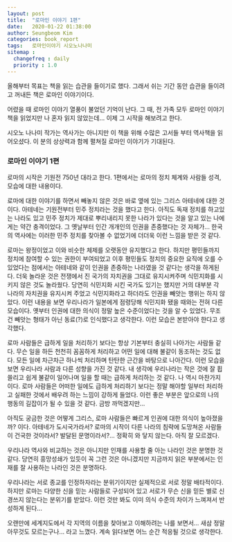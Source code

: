 ```yaml
---
layout: post
title:  "로마인 이야기 1편"
date:   2020-01-22 01:38:00
author: Seungbeom Kim
categories: book_report
tags:	로마인이야기 시오노나나미
sitemap :
  changefreq : daily
  priority : 1.0
---
```


올해부터 목표는 책을 읽는 습관을 들이기로 했다. 그래서 쉬는 기간 동안 습관을 들이려고 꺼내든 책은 로마인 이야기이다.

어렸을 때 로마인 이야기 열풍이 불었던 기억이 난다. 그 때, 전 가족 모두 로마인 이야기 책을 읽었지만 나 혼자 읽지 않았는데... 이제 그 시작을 해보려고 한다.

시오노 나나미 작가는 역사가는 아니지만 이 책을 위해 수많은 고서들 부터 역사책을 읽어오셨다. 이 분의 상상력과 함께 펼쳐질 로마인 이야기가 기대된다.

### 로마인 이야기 1편

로마의 시작은 기원전 750년 대라고 한다. 1편에서는 로마의 정치 체계와 사람들 성격, 모습에 대한 내용이다.

로마에 대한 이야기를 하면서 빼놓지 않은 것은 바로 옆에 있는 그리스 아테네에 대한 것이다. 아테네는 기원전부터 민주 정치라는 것을 했다고 한다. 아직도 독재 정치를 하고있는 나라도 있고 민주 정치가 제대로 뿌리내리지 못한 나라가 있다는 것을 알고 있는 나에게는 약간 충격이었다. 그 옛날부터 인간 개개인의 인권을 존중했다는 것 자체가... 한국의 역사에는 이러한 민주 정치를 찾아볼 수 없었기에 더더욱 이런 느낌을 받은 것 같다.

로마는 왕정이었고 이와 비슷한 체제를 오랫동안 유지했다고 한다. 하지만 평민들까지 정치에 참여할 수 있는 권한이 부여되었고 이후 평민들도 정치의 중요한 요직에 오를 수 있었다는 점에서는 아테네와 같이 인권을 존중하는 나라였을 것 같다는 생각을 하게된다. 더욱 놀라운 것은 전쟁에서 진 국가의 자치권을 그대로 유지시켜주며 식민지화를 시키지 않은 것도 놀라웠다. 당연히 식민지화 시킨 국가도 있기는 했지만 거의 대부분 각 나라의 자치권을 유지시켜 주었고 식민지화라고 하더라도 인권을 빼앗는 행위는 하지 않았다. 이런 내용을 보면 우리나라가 일본에게 점령당해 식민지화 됐을 때와는 전혀 다른 모습이다. 옛부터 인권에 대한 의식이 정말 높은 수준이었다는 것을 알 수 있었다. 무조건 빼앗는 형태가 아닌 동료(?)로 인식했다고 생각한다. 이런 모습은 본받아야 한다고 생각했다.

로마 사람들은 급하게 일을 처리하기 보다는 항상 기본부터 충실히 나아가는 사람들 같다. 무슨 일을 하든 천천히 꼼꼼하게 처리하고 어떤 일에 대해 불같이 동조하는 것도 없다. 모든 일에 차근차근 하나씩 처리하며 탄탄한 근간을 바탕으로 나아간다. 이런 모습을 보면 우리나라 사람과 다른 성향을 가진 것 같다. 내 생각에 우리나라는 작은 것에 잘 휩쓸리고 쉽게 불같이 일어나며 일을 할 때는 급하게 처리하는 것 같다. 나 역시 마찬가지이다. 로마 사람들은 어떠한 일에도 급하게 처리하기 보다는 정말 해야할 일부터 처리하고 실패한 것에서 배우려 하는 느낌이 강하게 들었다. 이런 좋은 부분은 앞으로의 나의 행동의 길잡이가 될 수 있을 것 같다. 금방 까먹겠지만...

아직도 궁금한 것은 어떻게 그리스, 로마 사람들은 빠르게 인권에 대한 의식이 높아졌을까? 이다. 아테네가 도시국가라서? 로마의 시작이 다른 나라의 침략에 도망쳐온 사람들이 건국한 것이라서? 발달된 문명이라서?... 정확히 와 닿지 않는다. 아직 잘 모르겠다.

우리나라 역사와 비교하는 것은 아니지만 인재를 사용할 줄 아는 나라인 것은 분명한 것 같다. 당연히 흥망성쇄가 있듯이 꼭 그런 것은 아니겠지만 지금까지 읽은 부분에서는 인재를 잘 사용하는 나라인 것은 분명하다.

우리나라는 서로 종교를 인정하자라는 분위기이지만 실제적으로 서로 정말 배타적이다. 하지만 로마는 다양한 신을 믿는 사람들로 구성되어 있고 서로가 무슨 신을 믿든 별로 신경쓰지 않는다는 분위기를 받았다. 이런 것만 봐도 이미 의식 수준의 차이가 느껴져서 반성하게 된다...

오랜만에 세계지도에서 각 지역의 이름을 찾아보고 이해하려는 나를 보면서... 새삼 정말 아무것도 모르는구나... 라고 느꼈다. 계속 읽다보면 어느 순간 적응될 것으로 생각한다.

